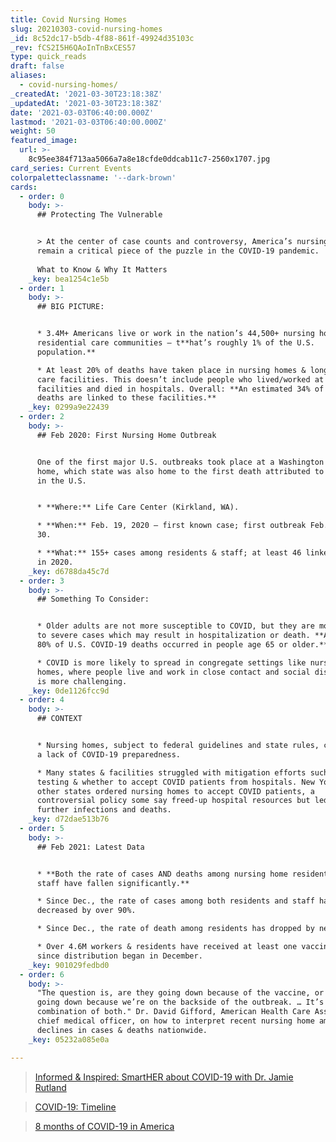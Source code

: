 ```yaml
---
title: Covid Nursing Homes
slug: 20210303-covid-nursing-homes
_id: 8c52dc17-b5db-4f88-861f-49924d35103c
_rev: fCS2I5H6QAoInTnBxCES57
type: quick_reads
draft: false
aliases:
  - covid-nursing-homes/
_createdAt: '2021-03-30T23:18:38Z'
_updatedAt: '2021-03-30T23:18:38Z'
date: '2021-03-03T06:40:00.000Z'
lastmod: '2021-03-03T06:40:00.000Z'
weight: 50
featured_image:
  url: >-
    8c95ee384f713aa5066a7a8e18cfde0ddcab11c7-2560x1707.jpg
card_series: Current Events
colorpaletteclassname: '--dark-brown'
cards:
  - order: 0
    body: >-
      ## Protecting The Vulnerable


      > At the center of case counts and controversy, America’s nursing homes
      remain a critical piece of the puzzle in the COVID-19 pandemic.  
        
      What to Know & Why It Matters
    _key: bea1254c1e5b
  - order: 1
    body: >-
      ## BIG PICTURE:


      * 3.4M+ Americans live or work in the nation’s 44,500+ nursing homes and
      residential care communities – t**hat’s roughly 1% of the U.S.
      population.**

      * At least 20% of deaths have taken place in nursing homes & long-term
      care facilities. This doesn’t include people who lived/worked at the
      facilities and died in hospitals. Overall: **An estimated 34% of U.S.
      deaths are linked to these facilities.**
    _key: 0299a9e22439
  - order: 2
    body: >-
      ## Feb 2020: First Nursing Home Outbreak


      One of the first major U.S. outbreaks took place at a Washington nursing
      home, which state was also home to the first death attributed to COVID-19
      in the U.S.


      * **Where:** Life Care Center (Kirkland, WA).

      * **When:** Feb. 19, 2020 – first known case; first outbreak Feb. 28-March
      30.

      * **What:** 155+ cases among residents & staff; at least 46 linked deaths
      in 2020.
    _key: d6788da45c7d
  - order: 3
    body: >-
      ## Something To Consider:


      * Older adults are not more susceptible to COVID, but they are more prone
      to severe cases which may result in hospitalization or death. **At least
      80% of U.S. COVID-19 deaths occurred in people age 65 or older.**

      * COVID is more likely to spread in congregate settings like nursing
      homes, where people live and work in close contact and social distancing
      is more challenging.
    _key: 0de1126fcc9d
  - order: 4
    body: >-
      ## CONTEXT


      * Nursing homes, subject to federal guidelines and state rules, confronted
      a lack of COVID-19 preparedness.

      * Many states & facilities struggled with mitigation efforts such as
      testing & whether to accept COVID patients from hospitals. New York &
      other states ordered nursing homes to accept COVID patients, a
      controversial policy some say freed-up hospital resources but led to
      further infections and deaths.
    _key: d72dae513b76
  - order: 5
    body: >-
      ## Feb 2021: Latest Data


      * **Both the rate of cases AND deaths among nursing home residents AND
      staff have fallen significantly.**

      * Since Dec., the rate of cases among both residents and staff has
      decreased by over 90%.

      * Since Dec., the rate of death among residents has dropped by nearly 75%.

      * Over 4.6M workers & residents have received at least one vaccine dose
      since distribution began in December.
    _key: 901029fedbd0
  - order: 6
    body: >-
      "The question is, are they going down because of the vaccine, or are they
      going down because we’re on the backside of the outbreak. … It’s a
      combination of both." Dr. David Gifford, American Health Care Assn.'s
      chief medical officer, on how to interpret recent nursing home amid
      declines in cases & deaths nationwide.
    _key: 05232a085e0a

---
```

> [Informed & Inspired: SmartHER about COVID-19 with Dr. Jamie Rutland](https://smarthernews.com/article/informed-inspired-smarther-about-covid-19-with-dr-jamie-rutland/)





> [COVID-19: Timeline](https://smarthernews.com/covid-19-timeline/)





> [8 months of COVID-19 in America](https://smarthernews.com/8-months-of-covid-19-in-america/)